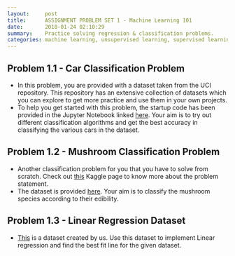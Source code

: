 ```yaml
---
layout:     post
title:      ASSIGNMENT PROBLEM SET 1 - Machine Learning 101
date:       2018-01-24 02:10:29
summary:    Practice solving regression & classification problems.
categories: machine learning, unsupervised learning, supervised learning
---
```

## Problem 1.1 - Car Classification Problem

- In this problem, you are provided with a dataset taken from the UCI repository. This repository has an extensive collection of datasets which you can explore to get more practice and use them in your own projects.
- To help you get started with this problem, the startup code has been provided in the Jupyter Notebook linked [here](djinit-ai.github.io/data/CarClassification.ipynb). Your aim is to try out different classification algorithms and get the best accuracy in classifying the various cars in the dataset.


## Problem 1.2 - Mushroom Classification Problem

 - Another classification problem for you that you have to solve from scratch. Check out [this]() Kaggle page to know more about the problem statement.
 - The dataset is provided [here](djinit-ai.github.io/data/mushrooms.csv). Your aim  is to classify the mushroom species according to their edibility.

## Problem 1.3 - Linear Regression Dataset

 - [This](djinit-ai.github.io/data/LinearRegressionDataset.csv) is a dataset created by us. Use this dataset to implement Linear regression and find the best fit line for the given dataset.
